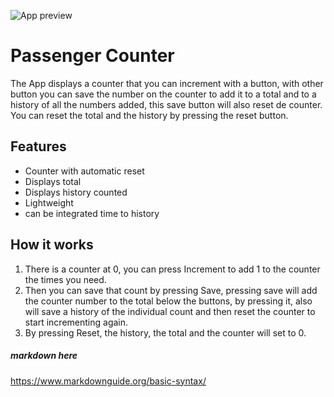 ![App preview](/captura.png)

# Passenger Counter

The App displays a counter that you can increment with a button, with other button you can save the number on the counter to add it to a total and to a history of all the numbers added, this save button will also reset de counter. You can reset the total and the history by pressing the reset button. 

## Features

- Counter with automatic reset  
- Displays total  
- Displays history counted  
- Lightweight  
- can be integrated time to history  

## How it works

1. There is a counter at 0, you can press Increment to add 1 to the counter the times you need.
2. Then you can save that count by pressing Save, pressing save will add the counter number to the total below the buttons, by pressing it, also will save a history of the individual count and then reset the counter to start incrementing again.
3. By pressing Reset, the history, the total and the counter will set to 0.

##### markdown here
https://www.markdownguide.org/basic-syntax/
